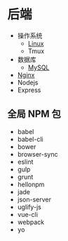 # 后端


- 操作系统
  - [Linux](linux/linux.md)
  - Tmux
- 数据库
  - [MySQL](mysql/index.md)
- [Nginx](nginx/index.md)
- Nodejs
- Express

## 全局 NPM 包

- babel
- babel-cli
- bower
- browser-sync
- eslint
- gulp
- grunt
- hellonpm
- jade
- json-server
- uglify-js
- vue-cli
- webpack
- yo